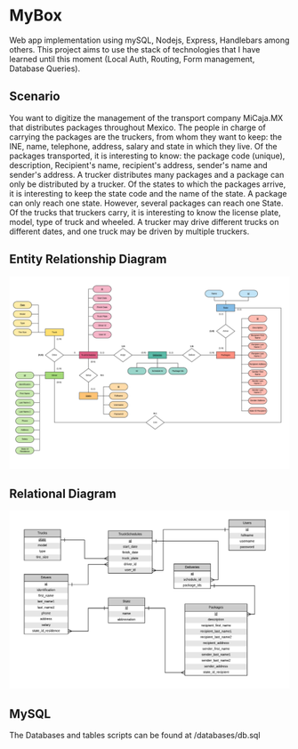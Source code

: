 # MyBox
Web app implementation using mySQL, Nodejs, Express, Handlebars among others. This project aims to use the stack of technologies that I have learned until this moment (Local Auth, Routing, Form management, Database Queries).

## Scenario
You want to digitize the management of the transport company MiCaja.MX that distributes packages throughout Mexico.
The people in charge of carrying the packages are the truckers, from whom they want to keep: the INE, name, telephone, address, salary and state in which they live.
Of the packages transported, it is interesting to know: the package code (unique), description, Recipient's name, recipient's address, sender's name and sender's address.
A trucker distributes many packages and a package can only be distributed by a trucker.
Of the states to which the packages arrive, it is interesting to keep the state code and
the name of the state.
A package can only reach one state. However, several packages can reach one State.
Of the trucks that truckers carry, it is interesting to know the license plate, model, type of truck and wheeled.
A trucker may drive different trucks on different dates, and one truck may be driven by multiple truckers.

## Entity Relationship Diagram
![Alt text](Entity-diagram.png?raw=true "Relationship Diagram")
## Relational Diagram
![Alt text](Relational-diagram.png?raw=true "Relational Diagram")
## MySQL
The Databases and tables scripts can be found at /databases/db.sql
